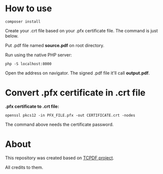 How to use
==========

    composer install

Create your .crt file based on your .pfx certificate file. The command is just below.

Put .pdf file named **source.pdf** on root directory.

Run using the native PHP server:

    php -S localhost:8000

Open the address on navigator. The signed .pdf file it'll call **output.pdf**.


Convert .pfx certificate in .crt file
=====================================

**.pfx certificate to .crt file:**

    openssl pkcs12 -in PFX_FILE.pfx -out CERTIFICATE.crt -nodes


The command above needs the certificate password.

About
=====

This repository was created based on [TCPDF project](https://github.com/tecnickcom/TCPDF).

All credits to them.
